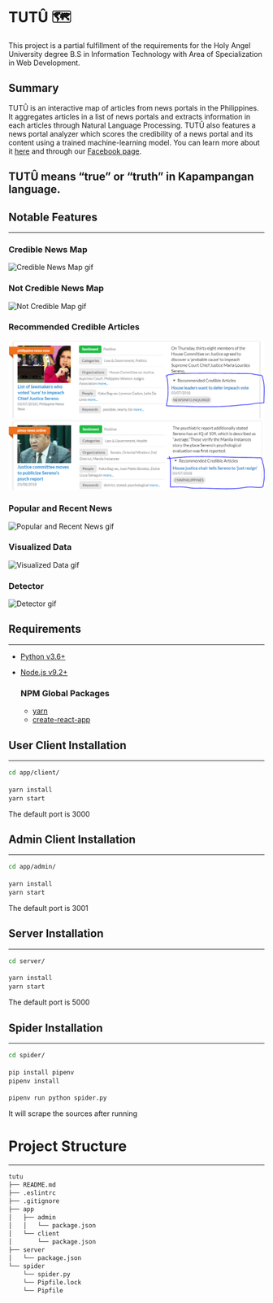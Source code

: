 # TUTÛ 🗺️
This project is a partial fulfillment of the requirements for the Holy Angel University degree B.S in Information Technology with Area of Specialization in Web Development.

## Summary
TUTÛ is an interactive map of articles from news portals in the Philippines. It aggregates articles in a list of news portals and extracts information in each articles through Natural Language Processing. TUTÛ also features a news portal analyzer which scores the credibility of a news portal and its content using a trained machine-learning model. You can learn more about it [here](https://www.esquiremag.ph/culture/cars-and-tech/tutunews-com-identifies-credible-and-fake-news-sites-a00225-20180131) and through our [Facebook page](https://www.facebook.com/tutunewsph).

## TUTÛ means “true” or “truth” in Kapampangan language.


## Notable Features
- - -
### Credible News Map
![Credible News Map gif](./gifs/cred-map.gif)

### Not Credible News Map
![Not Credible Map gif](./gifs/not-cred-map.gif)

### Recommended Credible Articles
![Recommended Credible Articles](./gifs/rec-cred-art.png)
![Recommended Credible Articles 2](./gifs/rec-cred-art2.png)

### Popular and Recent News
![Popular and Recent News gif](./gifs/pop-rec-news.gif)

### Visualized Data
![Visualized Data gif](./gifs/vis.gif)

### Detector
![Detector gif](./gifs/detector.gif)


## Requirements
- - -
* [Python v3.6+](https://www.python.org/downloads/)
* [Node.js v9.2+](https://nodejs.org/en/download/current/)

  ### NPM Global Packages
  * [yarn](https://www.npmjs.com/package/yarn)
  * [create-react-app](https://www.npmjs.com/package/create-react-app)


## User Client Installation
- - -
```sh
cd app/client/

yarn install
yarn start
```
The default port is 3000

## Admin Client Installation
- - -
```sh
cd app/admin/

yarn install
yarn start
```
The default port is 3001

## Server Installation
- - -
```sh
cd server/

yarn install
yarn start
```
The default port is 5000

## Spider Installation
- - -
```sh
cd spider/

pip install pipenv
pipenv install

pipenv run python spider.py
```
It will scrape the sources after running



# Project Structure
- - -
```
tutu
├── README.md
├── .eslintrc
├── .gitignore
├── app
│   ├── admin
│   │   └── package.json
│   └── client
│       └── package.json
├── server
│   └── package.json
└── spider
    └── spider.py
    └── Pipfile.lock
    └── Pipfile
```
